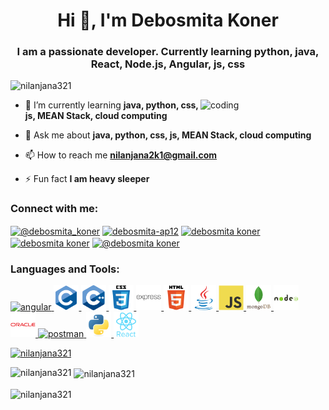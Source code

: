 <h1 align="center">Hi 👋, I'm Debosmita Koner</h1>
<h3 align="center">I am a passionate developer. Currently learning python, java, React, Node.js, Angular, js, css</h3>

<p align="left"> <img src="https://komarev.com/ghpvc/?username=nilanjana321&label=Profile%20views&color=0e75b6&style=flat" alt="nilanjana321" /> </p>

<img align="right" alt="coding" width="200" src="https://media.giphy.com/media/765ccrAiB0g9z6EApL/giphy.gif">

- 🌱 I’m currently learning **java, python, css, js, MEAN Stack, cloud computing**

- 💬 Ask me about **java, python, css, js, MEAN Stack, cloud computing**

- 📫 How to reach me **nilanjana2k1@gmail.com**

- ⚡ Fun fact **I am heavy sleeper**



<h3 align="left">Connect with me:</h3>
<p align="left">
<a href="https://twitter.com/@debosmita_koner" target="blank"><img align="center" src="https://raw.githubusercontent.com/rahuldkjain/github-profile-readme-generator/master/src/images/icons/Social/twitter.svg" alt="@debosmita_koner" height="30" width="40" /></a>
<a href="https://linkedin.com/in/debosmita-ap12" target="blank"><img align="center" src="https://raw.githubusercontent.com/rahuldkjain/github-profile-readme-generator/master/src/images/icons/Social/linked-in-alt.svg" alt="debosmita-ap12" height="30" width="40" /></a>
<a href="https://fb.com/debosmita koner" target="blank"><img align="center" src="https://raw.githubusercontent.com/rahuldkjain/github-profile-readme-generator/master/src/images/icons/Social/facebook.svg" alt="debosmita koner" height="30" width="40" /></a>
<a href="https://www.hackerrank.com/debosmita koner" target="blank"><img align="center" src="https://raw.githubusercontent.com/rahuldkjain/github-profile-readme-generator/master/src/images/icons/Social/hackerrank.svg" alt="debosmita koner" height="30" width="40" /></a>
<a href="https://www.hackerearth.com/@debosmita koner" target="blank"><img align="center" src="https://raw.githubusercontent.com/rahuldkjain/github-profile-readme-generator/master/src/images/icons/Social/hackerearth.svg" alt="@debosmita koner" height="30" width="40" /></a>
</p>

<h3 align="left">Languages and Tools:</h3>
<p align="left"> <a href="https://angular.io" target="_blank" rel="noreferrer"> <img src="https://angular.io/assets/images/logos/angular/angular.svg" alt="angular" width="40" height="40"/> </a> <a href="https://www.cprogramming.com/" target="_blank" rel="noreferrer"> <img src="https://raw.githubusercontent.com/devicons/devicon/master/icons/c/c-original.svg" alt="c" width="40" height="40"/> </a> <a href="https://www.w3schools.com/cpp/" target="_blank" rel="noreferrer"> <img src="https://raw.githubusercontent.com/devicons/devicon/master/icons/cplusplus/cplusplus-original.svg" alt="cplusplus" width="40" height="40"/> </a> <a href="https://www.w3schools.com/css/" target="_blank" rel="noreferrer"> <img src="https://raw.githubusercontent.com/devicons/devicon/master/icons/css3/css3-original-wordmark.svg" alt="css3" width="40" height="40"/> </a> <a href="https://expressjs.com" target="_blank" rel="noreferrer"> <img src="https://raw.githubusercontent.com/devicons/devicon/master/icons/express/express-original-wordmark.svg" alt="express" width="40" height="40"/> </a> <a href="https://www.w3.org/html/" target="_blank" rel="noreferrer"> <img src="https://raw.githubusercontent.com/devicons/devicon/master/icons/html5/html5-original-wordmark.svg" alt="html5" width="40" height="40"/> </a> <a href="https://www.java.com" target="_blank" rel="noreferrer"> <img src="https://raw.githubusercontent.com/devicons/devicon/master/icons/java/java-original.svg" alt="java" width="40" height="40"/> </a> <a href="https://developer.mozilla.org/en-US/docs/Web/JavaScript" target="_blank" rel="noreferrer"> <img src="https://raw.githubusercontent.com/devicons/devicon/master/icons/javascript/javascript-original.svg" alt="javascript" width="40" height="40"/> </a> <a href="https://www.mongodb.com/" target="_blank" rel="noreferrer"> <img src="https://raw.githubusercontent.com/devicons/devicon/master/icons/mongodb/mongodb-original-wordmark.svg" alt="mongodb" width="40" height="40"/> </a> <a href="https://nodejs.org" target="_blank" rel="noreferrer"> <img src="https://raw.githubusercontent.com/devicons/devicon/master/icons/nodejs/nodejs-original-wordmark.svg" alt="nodejs" width="40" height="40"/> </a> <a href="https://www.oracle.com/" target="_blank" rel="noreferrer"> <img src="https://raw.githubusercontent.com/devicons/devicon/master/icons/oracle/oracle-original.svg" alt="oracle" width="40" height="40"/> </a> <a href="https://postman.com" target="_blank" rel="noreferrer"> <img src="https://www.vectorlogo.zone/logos/getpostman/getpostman-icon.svg" alt="postman" width="40" height="40"/> </a> <a href="https://www.python.org" target="_blank" rel="noreferrer"> <img src="https://raw.githubusercontent.com/devicons/devicon/master/icons/python/python-original.svg" alt="python" width="40" height="40"/> </a> <a href="https://reactjs.org/" target="_blank" rel="noreferrer"> <img src="https://raw.githubusercontent.com/devicons/devicon/master/icons/react/react-original-wordmark.svg" alt="react" width="40" height="40"/> </a> </p>

<p align="left"> <a href="https://github.com/ryo-ma/github-profile-trophy"><img src="https://github-profile-trophy.vercel.app/?username=nilanjana321" alt="nilanjana321" /></a> </p>

<p><img align="left" src="https://github-readme-stats.vercel.app/api/top-langs?username=nilanjana321&show_icons=true&locale=en&layout=compact" alt="nilanjana321" /></p>

<p>&nbsp;<img align="center" src="https://github-readme-stats.vercel.app/api?username=nilanjana321&show_icons=true&locale=en" alt="nilanjana321" /></p>

<p><img align="center" src="https://github-readme-streak-stats.herokuapp.com/?user=nilanjana321&" alt="nilanjana321" /></p>
